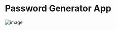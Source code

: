 # Password Generator App
![image](https://github.com/Vipul-Bhardwaj777/PasswordGen_RN/assets/98729146/1809804f-bfc8-4d93-937c-58aa4a1983e4)
